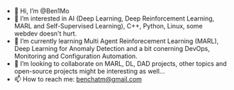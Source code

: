 - 👋 Hi, I’m @Ben1Mo
- 👀 I’m interested in AI (Deep Learning, Deep Reinforcement Learning, MARL and Self-Supervised Learning), C++, Python, Linux, some webdev doesn't hurt.
- 🌱 I’m currently learning Multi Agent Reinforecement Learning (MARL), Deep Learning for Anomaly Detection and a bit conerning DevOps, Monitoring and Configuration Automation.
- 💞️ I’m looking to collaborate on MARL, DL, DAD projects, other topics and open-source projects might be interesting as well...
- 📫 How to reach me: benchatm@gmail.com

<!---
Ben1Mo/Ben1Mo is a ✨ special ✨ repository because its `README.md` (this file) appears on your GitHub profile.
You can click the Preview link to take a look at your changes.
--->
